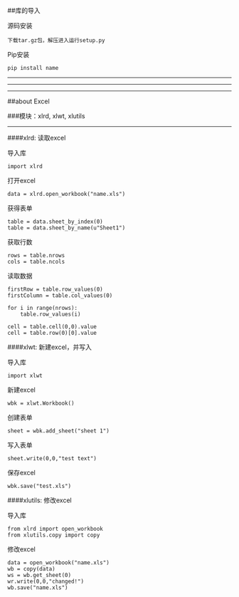 ##库的导入
	
源码安装
	
	下载tar.gz包，解压进入运行setup.py

Pip安装
		
	pip install name



----
----
----
##about Excel

###模块：xlrd, xlwt, xlutils

-----

####xlrd: 读取excel
	
导入库

	import xlrd

打开excel

	data = xlrd.open_workbook("name.xls")

获得表单

	table = data.sheet_by_index(0)
	table = data.sheet_by_name(u"Sheet1")

获取行数

	rows = table.nrows
	cols = table.ncols

读取数据
	
	firstRow = table.row_values(0)
	firstColumn = table.col_values(0)
	
	for i in range(nrows):
		table.row_values(i)
	
	cell = table.cell(0,0).value
	cell = table.row(0)[0].value

####xlwt: 新建excel，并写入

导入库

	import xlwt

新建excel

	wbk = xlwt.Workbook()

创建表单

	sheet = wbk.add_sheet("sheet 1")

写入表单

	sheet.write(0,0,"test text")

保存excel
	
	wbk.save("test.xls")

####xlutils: 修改excel

导入库
	
	from xlrd import open_workbook	
	from xlutils.copy import copy

修改excel

	data = open_workbook("name.xls")
	wb = copy(data)
	ws = wb.get_sheet(0)
	wr.write(0,0,"changed!")
	wb.save("name.xls")




	

